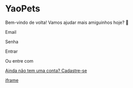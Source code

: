 # YaoPets

Bem-vindo de volta! Vamos ajudar mais amiguinhos hoje? 🐾

Email

Senha

Entrar

Ou entre com

[Ainda não tem uma conta? Cadastre-se](/auth/register)

[iframe](https://js.stripe.com/v3/controller-with-preconnect.html)